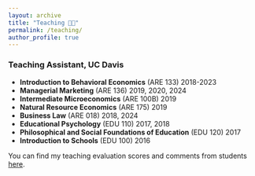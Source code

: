 ```yaml
---
layout: archive
title: "Teaching 👨‍🏫"
permalink: /teaching/
author_profile: true
---
```


### Teaching Assistant, UC Davis
- **Introduction to Behavioral Economics** (ARE 133) 2018-2023
- **Managerial Marketing** (ARE 136) 2019, 2020, 2024
- **Intermediate Microeconomics** (ARE 100B) 2019
- **Natural Resource Economics** (ARE 175) 2019
- **Business Law** (ARE 018) 2018, 2024
- **Educational Psychology** (EDU 110) 2017, 2018
- **Philosophical and Social Foundations of Education** (EDU 120) 2017
- **Introduction to Schools** (EDU 100) 2016

You can find my teaching evaluation scores and comments from students [here](https://github.com/seanfkiely/seanfkiely.github.io/raw/master/files/Kiely%20Teaching%20Evaluations.pdf).
